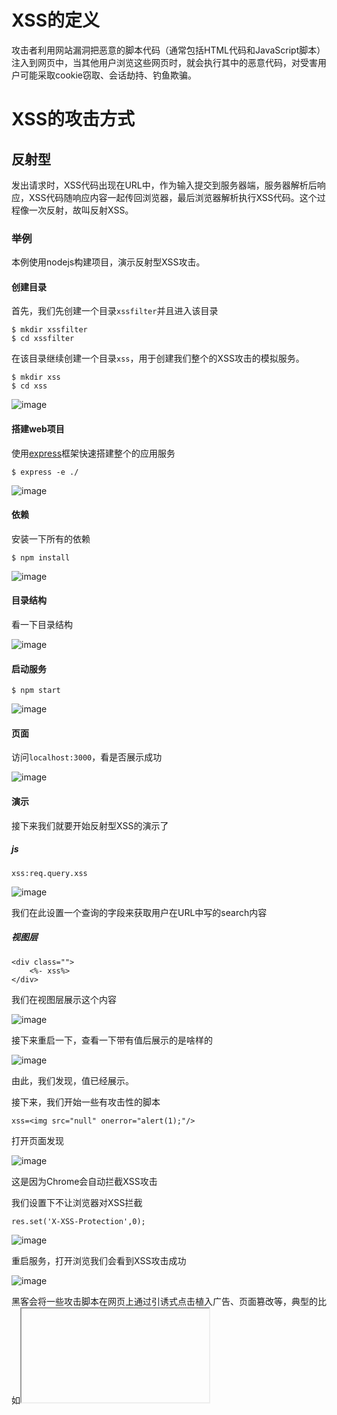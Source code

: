 # XSS的定义

攻击者利用网站漏洞把恶意的脚本代码（通常包括HTML代码和JavaScript脚本）注入到网页中，当其他用户浏览这些网页时，就会执行其中的恶意代码，对受害用户可能采取cookie窃取、会话劫持、钓鱼欺骗。

# XSS的攻击方式

## 反射型

发出请求时，XSS代码出现在URL中，作为输入提交到服务器端，服务器解析后响应，XSS代码随响应内容一起传回浏览器，最后浏览器解析执行XSS代码。这个过程像一次反射，故叫反射XSS。

### 举例

本例使用nodejs构建项目，演示反射型XSS攻击。

#### 创建目录

首先，我们先创建一个目录`xssfilter`并且进入该目录

```
$ mkdir xssfilter
$ cd xssfilter
```



在该目录继续创建一个目录`xss`，用于创建我们整个的XSS攻击的模拟服务。

```
$ mkdir xss
$ cd xss
```



![image](http://upload-images.jianshu.io/upload_images/14481291-fb49b88b1f52786f?imageMogr2/auto-orient/strip%7CimageView2/2/w/1240)



#### 搭建web项目

使用[express](http://www.expressjs.com.cn/)框架快速搭建整个的应用服务

```
$ express -e ./
```



![image](http://upload-images.jianshu.io/upload_images/14481291-3654fb41d8de8689?imageMogr2/auto-orient/strip%7CimageView2/2/w/1240)

#### 依赖

安装一下所有的依赖

```
$ npm install
```



![image](http://upload-images.jianshu.io/upload_images/14481291-629ee17cfe35c080?imageMogr2/auto-orient/strip%7CimageView2/2/w/1240)

#### 目录结构

看一下目录结构

![image](http://upload-images.jianshu.io/upload_images/14481291-68b0efe84ee4d2c3?imageMogr2/auto-orient/strip%7CimageView2/2/w/1240)

#### 启动服务

```
$ npm start
```



![image](http://upload-images.jianshu.io/upload_images/14481291-edcc226a0899cef1?imageMogr2/auto-orient/strip%7CimageView2/2/w/1240)



#### 页面

访问`localhost:3000`，看是否展示成功

![image](http://upload-images.jianshu.io/upload_images/14481291-2d75dba41350afa9?imageMogr2/auto-orient/strip%7CimageView2/2/w/1240)

#### 演示

接下来我们就要开始反射型XSS的演示了

##### js

```
xss:req.query.xss
```



![image](http://upload-images.jianshu.io/upload_images/14481291-7b2eda5466397e63?imageMogr2/auto-orient/strip%7CimageView2/2/w/1240)

我们在此设置一个查询的字段来获取用户在URL中写的search内容

##### 视图层

```
<div class="">
	<%- xss%>
</div>
```

我们在视图层展示这个内容

![image](http://upload-images.jianshu.io/upload_images/14481291-4aa15915ee1405e9?imageMogr2/auto-orient/strip%7CimageView2/2/w/1240)

接下来重启一下，查看一下带有值后展示的是啥样的

![image](http://upload-images.jianshu.io/upload_images/14481291-fbfa2e6e905895d3?imageMogr2/auto-orient/strip%7CimageView2/2/w/1240)

由此，我们发现，值已经展示。

接下来，我们开始一些有攻击性的脚本

```
xss=<img src="null" onerror="alert(1);"/>
```

打开页面发现

![image](http://upload-images.jianshu.io/upload_images/14481291-821dfdfe37add220?imageMogr2/auto-orient/strip%7CimageView2/2/w/1240)

这是因为Chrome会自动拦截XSS攻击

我们设置下不让浏览器对XSS拦截

```
res.set('X-XSS-Protection',0);
```

![image](http://upload-images.jianshu.io/upload_images/14481291-d28e5222d10916fc?imageMogr2/auto-orient/strip%7CimageView2/2/w/1240)

重启服务，打开浏览我们会看到XSS攻击成功

![image](http://upload-images.jianshu.io/upload_images/14481291-eed37d25bbb453ed?imageMogr2/auto-orient/strip%7CimageView2/2/w/1240)

黑客会将一些攻击脚本在网页上通过引诱式点击植入广告、页面篡改等，典型的比如<iframe>



## 存储型

存储型XSS与反射型XSS的差别仅在于，提交的代码会存储到服务器端（内存，数据库，文件系统等），下次调用的时候就不需要再提交XSS代码。

存储型XSS只能读取缓存或者数据库了

![image](http://upload-images.jianshu.io/upload_images/14481291-654c3a641e51204c?imageMogr2/auto-orient/strip%7CimageView2/2/w/1240)



# XSS的防范措施

## 编码

对用户输入的数据进行HTML Entity编码



![编码](http://upload-images.jianshu.io/upload_images/14481291-2c51bc6ec616300d?imageMogr2/auto-orient/strip%7CimageView2/2/w/1240)



## 过滤

将用户输入的不安全的内容给过滤掉

比如：

移除用户上传的DOM属性，如onerror等

移除用户上传的Style节点、Script节点、Iframe节点等



## 校正

避免直接对HTML Entity解码

使用DOM Parse转换，校正不配对的DOM标签



# 实战

## 构造接口

通过构建Node服务和建立一个评论功能，实例演示XSS的攻击与预防。

如何构建Node服务我就不重复赘述了，在之前介绍反射型XSS中已经讲过，这边我依然使用这个服务来实战。

### 设定个缓存

```
var comments = {};
```



### 编写一个具有编码功能的函数

```
function html_encode(str){
	var result = "";
	if(str.length==0){
		return "";
	}
	result = str.replace(/&/g,"&gt;");
	result = result.replace(/</g,"&lt;");
	result = result.replace(/>/g,"&gt;");
	result = result.replace(/\s/g,"&nbsp;");
	result = result.replace(/\'/g,"&#39;");
	result = result.replace(/\"/g,"&quot;");
	result = result.replace(/\n/g,"</br>");
	return result;
};
```



### 定义一个评论的接口

```
router.get('/comment', function(req, res, next) {
	comments.v = html_encode(req.query.comment);
})
```



### 定义一个用户拉取评论的接口

```
router.get('/getComment', function(req, res, next) {
	res.json({
		comment:comments.v
	})
})
```

### ![image](http://upload-images.jianshu.io/upload_images/14481291-8e4816237218f338?imageMogr2/auto-orient/strip%7CimageView2/2/w/1240)

## 防范措施

### ejs

```
<textarea name="name" rows="8" cols="80" id="text">
	<p>sks<img src="null" alt="" onerror="alert(1)" /></p>
</textarea>

<button type="button" name="button" id="btn">评论</button>
<button type="button" name="button" id="get">获取评论</button>
```

![image](http://upload-images.jianshu.io/upload_images/14481291-c8669e63f82d1dab?imageMogr2/auto-orient/strip%7CimageView2/2/w/1240)

`<textarea>`用于用户输入区域

`<button>`用于提交评论和拉取评论信息

通过这样，我们就实现了一个模拟的XSS攻击



### js

#### 获取对象

```
var btn = document.getElementById("btn");
var get = document.getElementById("get");
var txt = document.getElementById("text");
```

#### 添加评论点击事件

```
btn.addEventListener("click",function(){
	......
}
```



##### ajax请求

```
var xhr = new XMLHttpRequest();
```

##### url

```
var url = '/comment?comment='+txt.value;
```

因为是get请求

##### 打开对象

在客户端向服务端发送之前，首先打开对象，告诉对象是以`GET`方式打开

```
xhr.open('GET',url,true);
```

##### 定义对象在客户端响应的方式

```
xhr.onreadystatechange = function(){
    if(xhr.readyState==4){
        if(xhr.status==200){
        	console.log(xhr);
        }else{
        	console.log("error");
        }
    }
}
```

##### 发送

```
xhr.send();
```

![image](http://upload-images.jianshu.io/upload_images/14481291-16bf216cf1318016?imageMogr2/auto-orient/strip%7CimageView2/2/w/1240)

#### 添加请求评论点击事件

```
get.addEventListener("click",function(){
	......
}
```

##### ajax请求

```
var xhr = new XMLHttpRequest();
```

##### url

```
var url = '/getComment';
```

因为是get请求

##### 打开对象

在客户端向服务端发送之前，首先打开对象，告诉对象是以`GET`方式打开

```
xhr.open('GET',url,true);
```

##### 定义对象在客户端响应的方式

- 导入js

  ```
  <script src='/public/javascripts/encode.js'></script>
  <script src='/public/javascripts/domParse.js'></script>
  ```

  自行去第三方库下载

- 定义一个函数

  ```
  var prase = function(str){
  	var results = '';
  	try{
  		
  	}catch(e){
  		//TODO handle the exception
  	}finally{
  
  	}
  }
  ```

- 解码

  ```
  HTMLParse(he.unescape(str,{strict:true}),{});
  ```

  `he`是`encode.js`提供的

  `unescape()`对输入一种反转义的过程

  `HTMLParse()`在反转义的基础上进行domParse，获得我们能正常使用的结果

- 配对校验

  ```
  start:function(tag,attrs,unary){//tag:标签；attrs:将属性组成数组；unary:是否是单标签
  	results += '<'+tag;
  	for(int i=0,len=attrs.length;i<len;i++){
  		results += " "+attrs[i].name+'="'+attrs[i].escaped+'"';
  	}
  	results += (unary?"/";"")+">";
  	},
  end:function(tag){
  	results += "</"+tag+">";
  },
  chars:function(text){
  	results += text;
  },
  comment:function(text){//注释
  	results += "<!--"+text+"-->"
  }
  ```

  查看一下完整代码

  ```
  <script type="text/javascript">
  	var prase = function(str){
  	var results = '';
  	try{
  		HTMLParse(he.unescape(str,{strict:true}),{
  			start:function(tag,attrs,unary){//tag:标签；attrs:将属性组成数组；unary:是否是单标签
  				results += '<'+tag;
  				for(int i=0,len=attrs.length;i<len;i++){
  					results += " "+attrs[i].name+'="'+attrs[i].escaped+'"';
  				}
  				results += (unary?"/";"")+">";
  			},
  			end:function(tag){
              	results += "</"+tag+">";
              },
              chars:function(text){
              	results += text;
              },
              comment:function(text){//注释
              	results += "<!--"+text+"-->"
              }
          });
          return results;
      }catch(e){
      	console.log(e);
      }finally{
  
  	}
  }
  </script>
  ```

  ![image](http://upload-images.jianshu.io/upload_images/14481291-9aab26ae81e21537?imageMogr2/auto-orient/strip%7CimageView2/2/w/1240)

- 定义对象客户端响应方式

  ```
  xhr.onreadystatechange = function(){
      if(xhr.readyState==4){
          if(xhr.status==200){
          	var com = prase(JSON.parse(xhr.response).comment);
          }else{
          	console.log("error");
          }
      }
  }
  ```


##### 发送

```
xhr.send();
```

#### 过滤、校正

##### 把获取的com转换成DOM节点

```
var info = document.createElement('span');
info.innerHTML(com);
document.body.appendChild(info);
```

重启一下，打开浏览器

![](https://upload-images.jianshu.io/upload_images/14481291-a82d8e777ea11e2d.png?imageMogr2/auto-orient/strip%7CimageView2/2/w/1240)

点击评论，然后再点击获取评论，来模拟浏览器加载服务端评论内容的行为

![image.png](https://upload-images.jianshu.io/upload_images/14481291-54a6a3c8e9e9e213.png?imageMogr2/auto-orient/strip%7CimageView2/2/w/1240)

看下怎么执行的

这边有`p`标签、`sks`文本、`img`标签，在`img`标签里，有个`src`属性，为<font color='red'>null</font>，看下控制台,报错：`Failed to load resource`，因此触发了`onerror`属性。

![image.png](https://upload-images.jianshu.io/upload_images/14481291-74f3de677cfa7eb3.png?imageMogr2/auto-orient/strip%7CimageView2/2/w/1240)

##### 引诱式攻击

![image.png](https://upload-images.jianshu.io/upload_images/14481291-acb0238af381d5d0.png?imageMogr2/auto-orient/strip%7CimageView2/2/w/1240)

点击评论，再点击获取评论

![image.png](https://upload-images.jianshu.io/upload_images/14481291-9b9a0c98da967660.png?imageMogr2/auto-orient/strip%7CimageView2/2/w/1240)

点击`攻击我`

![image.png](https://upload-images.jianshu.io/upload_images/14481291-b310acd9d90854c8.png?imageMogr2/auto-orient/strip%7CimageView2/2/w/1240)

这就是引诱式攻击

到此，我们发现，并没有屏蔽掉XSS攻击，那是因为我们并没有进行过滤

##### 过滤

```
if(tag=='script'||tag=='style'||tag=='link'||tag=='iframe'||tag=='frame'){
	return;
}
```

这个就是去过滤这些标签

把之前的代码删掉，因为这段代码就包含了那些含有XSS攻击的脚本，从而保证我们获取信息的安全性，避免XSS脚本执行的空间。

```
for(int i=0,len=attrs.length;i<len;i++){
	results += " "+attrs[i].name+'="'+attrs[i].escaped+'"';  						
}
```

打开浏览器，重新操作，发现已经成功拦截了XSS攻击，看下控制台，我们发现`img`标签下的属性被自动过滤掉了。

![image.png](https://upload-images.jianshu.io/upload_images/14481291-4ea3b6f128671e5e.png?imageMogr2/auto-orient/strip%7CimageView2/2/w/1240)



